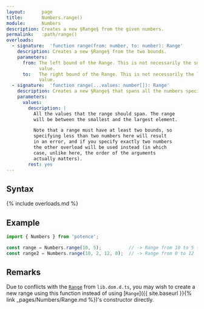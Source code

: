 ```yaml
---
layout:      page
title:       Numbers.range()
module:      Numbers
description: Creates a new §Range§ from the given numbers.
permalink:   :path/range()
overloads:
  - signature:  'function range(from: number, to: number): Range'
    description: Creates a new §Range§ from the two bounds.
    parameters:
      from: The left bound of the Range. This is not necessarily the smaller
            value.
      to:   The right bound of the Range. This is not necessarily the larger
            value.
  - signature:  'function range(...values: number[]): Range'
    description: Creates a new §Range§ that spans all the numbers specified.
    parameters:
      values:
        description: |
          All the values that the range should span. The range
          will be between the smallest and the largest element.

          Note that a range must have at least two bounds, so
          specifying less than two numbers here will result
          in an error, and if you specify exactly two numbers
          the other overload will be used instead (in which
          case, unlike here, the order of the arguments
          actually matters).
        rest: yes
---
```

## Syntax

{% include overloads.md %}

## Example

```ts
import { Numbers } from 'potence';

const range = Numbers.range(10, 5);          // -> Range from 10 to 5 (inverted)
const range2 = Numbers.range(10, 2, 12, 0);  // -> Range from 0 to 12
```

## Remarks

Due to conflicts with the
[`Range`](https://github.com/microsoft/TypeScript/blob/b5b0437a86661c8d7bc76c5860c07305df17899c/lib/lib.dom.d.ts#L12437)
from `lib.dom.d.ts`, you may wish to create a new range using this function
instead of using [`Range`]({{ site.baseurl }}{% link _pages/Numbers/Range.md %})'s constructor
directly.
